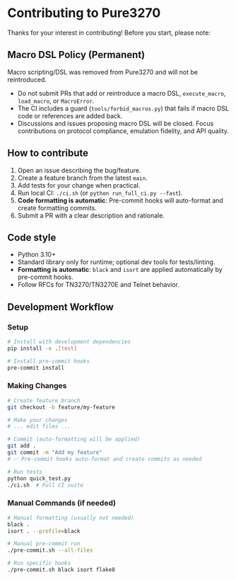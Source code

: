 # Contributing to Pure3270

Thanks for your interest in contributing! Before you start, please note:

## Macro DSL Policy (Permanent)

Macro scripting/DSL was removed from Pure3270 and will not be reintroduced.

- Do not submit PRs that add or reintroduce a macro DSL, `execute_macro`, `load_macro`, or `MacroError`.
- The CI includes a guard (`tools/forbid_macros.py`) that fails if macro DSL code or references are added back.
- Discussions and issues proposing macro DSL will be closed. Focus contributions on protocol compliance, emulation fidelity, and API quality.

## How to contribute

1. Open an issue describing the bug/feature.
2. Create a feature branch from the latest `main`.
3. Add tests for your change when practical.
4. Run local CI: `./ci.sh` (or `python run_full_ci.py --fast`).
5. **Code formatting is automatic**: Pre-commit hooks will auto-format and create formatting commits.
6. Submit a PR with a clear description and rationale.

## Code style

- Python 3.10+
- Standard library only for runtime; optional dev tools for tests/linting.
- **Formatting is automatic**: `black` and `isort` are applied automatically by pre-commit hooks.
- Follow RFCs for TN3270/TN3270E and Telnet behavior.

## Development Workflow

### Setup
```bash
# Install with development dependencies
pip install -e .[test]

# Install pre-commit hooks
pre-commit install
```

### Making Changes
```bash
# Create feature branch
git checkout -b feature/my-feature

# Make your changes
# ... edit files ...

# Commit (auto-formatting will be applied)
git add .
git commit -m "Add my feature"
# ✅ Pre-commit hooks auto-format and create commits as needed

# Run tests
python quick_test.py
./ci.sh  # Full CI suite
```

### Manual Commands (if needed)
```bash
# Manual formatting (usually not needed)
black .
isort . --profile=black

# Manual pre-commit run
./pre-commit.sh --all-files

# Run specific hooks
./pre-commit.sh black isort flake8
```
